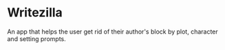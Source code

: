# Writezilla
An app that helps the user get rid of their author's block by plot, character and setting prompts.  
